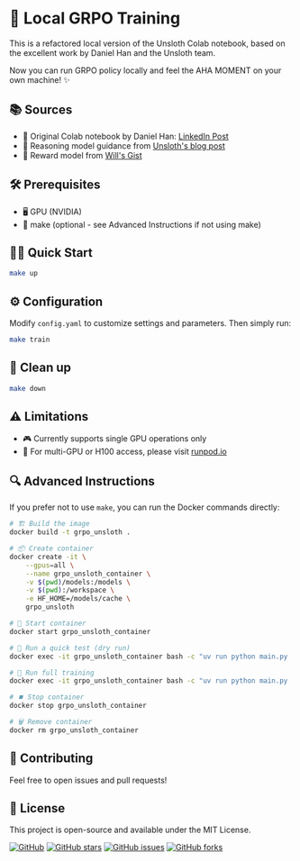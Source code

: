# 🚀 Local GRPO Training

This is a refactored local version of the Unsloth Colab notebook, based on the excellent work by Daniel Han and the Unsloth team.

Now you can run GRPO policy locally and feel the AHA MOMENT on your own machine! ✨

## 📚 Sources
- 🔗 Original Colab notebook by Daniel Han: [LinkedIn Post](https://www.linkedin.com/posts/danielhanchen_google-colab-activity-7293333957046063104-M3lq)
- 🧠 Reasoning model guidance from [Unsloth's blog post](https://unsloth.ai/blog/r1-reasoning)
- 🎯 Reward model from [Will's Gist](https://gist.github.com/willccbb/4676755236bb08cab5f4e54a0475d6fb)

## 🛠️ Prerequisites

- 🖥️ GPU (NVIDIA)
- 🔧 make (optional - see Advanced Instructions if not using make)

## 🏃‍♂️ Quick Start

```bash
make up
```

## ⚙️ Configuration

Modify `config.yaml` to customize settings and parameters. Then simply run:
```bash
make train
```

## 🧹 Clean up

```bash
make down
```

## ⚠️ Limitations

- 🎮 Currently supports single GPU operations only
- 💪 For multi-GPU or H100 access, please visit [runpod.io](https://runpod.io)

## 🔍 Advanced Instructions

If you prefer not to use `make`, you can run the Docker commands directly:

```bash
# 🏗️ Build the image
docker build -t grpo_unsloth .

# 📦 Create container
docker create -it \
    --gpus=all \
    --name grpo_unsloth_container \
    -v $(pwd)/models:/models \
    -v $(pwd):/workspace \
    -e HF_HOME=/models/cache \
    grpo_unsloth

# 🚀 Start container
docker start grpo_unsloth_container

# 🧪 Run a quick test (dry run)
docker exec -it grpo_unsloth_container bash -c "uv run python main.py 'saving=null' 'training.max_steps=10'"

# 🏃 Run full training
docker exec -it grpo_unsloth_container bash -c "uv run python main.py 'saving=null'"

# ⏹️ Stop container
docker stop grpo_unsloth_container

# 🗑️ Remove container
docker rm grpo_unsloth_container
```

## 🤝 Contributing

Feel free to open issues and pull requests!

## 📄 License

This project is open-source and available under the MIT License.

[![GitHub](https://img.shields.io/github/license/ArturTanona/grpo_unsloth_docker)](https://github.com/ArturTanona/grpo_unsloth_docker/blob/main/LICENSE)
[![GitHub stars](https://img.shields.io/github/stars/ArturTanona/grpo_unsloth_docker)](https://github.com/ArturTanona/grpo_unsloth_docker/stargazers)
[![GitHub issues](https://img.shields.io/github/issues/ArturTanona/grpo_unsloth_docker)](https://github.com/ArturTanona/grpo_unsloth_docker/issues)
[![GitHub forks](https://img.shields.io/github/forks/ArturTanona/grpo_unsloth_docker)](https://github.com/ArturTanona/grpo_unsloth_docker/network/members)
